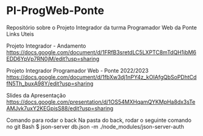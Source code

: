 # PI-ProgWeb-Ponte
Repositório sobre o Projeto Integrador da turma Programador Web da Ponte
 Links Uteis

Projeto Integrador - Andamento
 https://docs.google.com/document/d/1FRfB3sretdLC5LXPTC8mTdQH1jbM6EDD6YpVp7RN0jM/edit?usp=sharing
 
 Projeto Integrador Programador Web - Ponte 2022/2023
 https://docs.google.com/document/d/1fbXw3dj1nPY4z_kOIAfgQbSoPDhtCdfN5Th_buxA98Y/edit?usp=sharing

Slides da Apresentação
https://docs.google.com/presentation/d/1OS54MXHqamQYKMpHa8dx3sTeAMJvk7uxY2KEGpisS88/edit?usp=sharing

Comando para rodar o back
Na pasta do back, rodar o seguinte comando no git Bash
$ json-server db.json -m ./node_modules/json-server-auth
